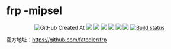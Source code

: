 # frp -mipsel
<p align="center">
  <img alt="GitHub Created At" src="https://img.shields.io/github/created-at/lmq8267/frp?logo=github&label=%E5%88%9B%E5%BB%BA%E6%97%A5%E6%9C%9F">
<a href="https://github.com/lmq8267/frp/releases"><img src="https://img.shields.io/github/downloads/lmq8267/frp/total?logo=github&label=%E4%B8%8B%E8%BD%BD%E9%87%8F"></a>
<a href="https://github.com/lmq8267/frp/graphs/contributors"><img src="https://img.shields.io/github/contributors-anon/lmq8267/frp?logo=github&label=%E8%B4%A1%E7%8C%AE%E8%80%85"></a>
<a href="https://github.com/lmq8267/frp/releases/"><img src="https://img.shields.io/github/release/lmq8267/frp?logo=github&label=%E7%A8%B3%E5%AE%9A%E7%89%88"></a>
<a href="https://github.com/lmq8267/frp/issues"><img src="https://img.shields.io/github/issues-raw/lmq8267/frp?logo=github&label=%E9%97%AE%E9%A2%98"></a>
<a href="https://github.com/lmq8267/frp/discussions"><img src="https://img.shields.io/github/discussions/lmq8267/frp?logo=github&label=%E8%AE%A8%E8%AE%BA"></a>
<a href="GitHub repo size"><img src="https://img.shields.io/github/repo-size/lmq8267/frp?logo=github&label=%E4%BB%93%E5%BA%93%E5%A4%A7%E5%B0%8F"></a>
<a href="https://github.com/lmq8267/frp/actions?query=workflow%3ABuild"><img src="https://img.shields.io/github/actions/workflow/status/lmq8267/frp/frp.yml?branch=main&logo=github&label=%E6%9E%84%E5%BB%BA%E7%8A%B6%E6%80%81" alt="Build status"></a>
</p>

官方地址：https://github.com/fatedier/frp
